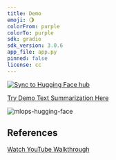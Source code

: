 ```yaml
---
title: Demo
emoji: 🌖
colorFrom: purple
colorTo: purple
sdk: gradio
sdk_version: 3.0.6
app_file: app.py
pinned: false
license: cc
---
```


[![Sync to Hugging Face hub](https://github.com/cloudhood/hugging-face-demo/actions/workflows/main.yml/badge.svg)](https://github.com/cloudhood/hugging-face-demo/actions/workflows/main.yml)


[Try Demo Text Summarization Here](https://huggingface.co/spaces/ergodiclife/demo)


![mlops-hugging-face](https://user-images.githubusercontent.com/58792/170845235-7f00d61c-ea36-4d28-82d0-3a9b8c0f1769.png)


## References

[Watch YouTube Walkthrough](https://youtu.be/VYSGjUa5sc4)
